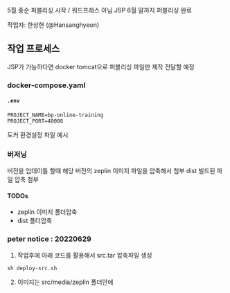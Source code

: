 5월 중순 퍼블리싱 시작 / 워드프레스 아님 JSP 6월 말까지 퍼블리싱 완료

작업자: 한상현 (@Hansanghyeon)

## 작업 프로세스

JSP가 가능하다면 docker tomcat으로 퍼블리싱 파일만 제작 전달할 예정

### docker-compose.yaml

#### `.env`

```
PROJECT_NAME=bp-online-training
PROJECT_PORT=40008
```

도커 환경설정 파일 예시

### 버저닝

버전을 업데이틀 할때 해당 버전의 zeplin 이미지 파일을 압축해서 첨부
dist 빌드된 파일 압축 첨부

#### TODOs

- zeplin 이미지 폴더압축
- dist 폴더압축

### peter notice : 20220629

1. 작업후에 아래 코드를 활용해서 src.tar 압축파일 생성
```
sh deploy-src.sh
```
2. 이미지는 src/media/zeplin 폴더안에